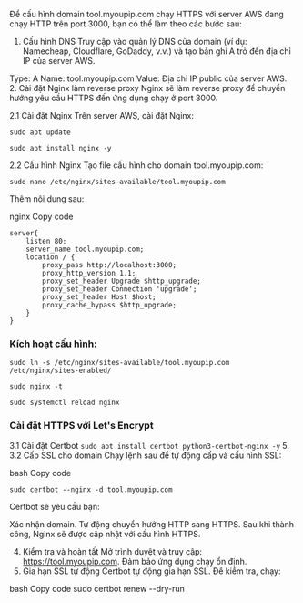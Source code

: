 Để cấu hình domain tool.myoupip.com chạy HTTPS với server AWS đang chạy HTTP trên port 3000, bạn có thể làm theo các bước sau:

1. Cấu hình DNS
   Truy cập vào quản lý DNS của domain (ví dụ: Namecheap, Cloudflare, GoDaddy, v.v.) và tạo bản ghi A trỏ đến địa chỉ IP của server AWS.

Type: A
Name: tool.myoupip.com
Value: Địa chỉ IP public của server AWS.
2. Cài đặt Nginx làm reverse proxy
   Nginx sẽ làm reverse proxy để chuyển hướng yêu cầu HTTPS đến ứng dụng chạy ở port 3000.

2.1 Cài đặt Nginx
Trên server AWS, cài đặt Nginx:

```sudo apt update```

```sudo apt install nginx -y```

2.2 Cấu hình Nginx
Tạo file cấu hình cho domain tool.myoupip.com:

```
sudo nano /etc/nginx/sites-available/tool.myoupip.com
```

Thêm nội dung sau:

nginx
Copy code
```
server{
    listen 80;
    server_name tool.myoupip.com;
    location / {
        proxy_pass http://localhost:3000;
        proxy_http_version 1.1;
        proxy_set_header Upgrade $http_upgrade;
        proxy_set_header Connection 'upgrade';
        proxy_set_header Host $host;
        proxy_cache_bypass $http_upgrade;
    }
}
```

### Kích hoạt cấu hình:
```sudo ln -s /etc/nginx/sites-available/tool.myoupip.com /etc/nginx/sites-enabled/```

```sudo nginx -t```

```sudo systemctl reload nginx```

### Cài đặt HTTPS với Let's Encrypt
   3.1 Cài đặt Certbot
   ```sudo apt install certbot python3-certbot-nginx -y```
5. 
   3.2 Cấp SSL cho domain
   Chạy lệnh sau để tự động cấp và cấu hình SSL:

bash
Copy code

```sudo certbot --nginx -d tool.myoupip.com```

Certbot sẽ yêu cầu bạn:

Xác nhận domain.
Tự động chuyển hướng HTTP sang HTTPS.
Sau khi thành công, Nginx sẽ được cập nhật với cấu hình HTTPS.

4. Kiểm tra và hoàn tất
   Mở trình duyệt và truy cập: https://tool.myoupip.com.
   Đảm bảo ứng dụng chạy ổn định.
5. Gia hạn SSL tự động
   Certbot tự động gia hạn SSL. Để kiểm tra, chạy:

bash
Copy code
sudo certbot renew --dry-run
